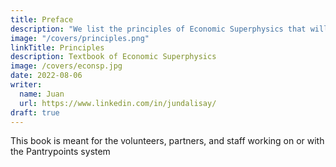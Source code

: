 ```yaml
---
title: Preface
description: "We list the principles of Economic Superphysics that will lead to solutions"
image: "/covers/principles.png"	
linkTitle: Principles
description: Textbook of Economic Superphysics
image: /covers/econsp.jpg
date: 2022-08-06
writer:
  name: Juan
  url: https://www.linkedin.com/in/jundalisay/
draft: true
---
```



This book is meant for the volunteers, partners, and staff working on or with the Pantrypoints system
